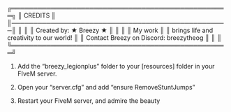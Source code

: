 ╔══════════════════════════════════════════════════╗
║                    CREDITS                       ║
║──────────────────────────────────────────────────║
║                                                  ║
║              Created by: ★ Breezy ★      	   ║
║                                                  ║
║                     My work                      ║
║    brings life and creativity to our world!      ║
║    Contact Breezy on Discord: breezytheog        ║
║                                                  ║
╚══════════════════════════════════════════════════╝


1. Add the “breezy_legionplus” folder to your [resources] folder in your FIveM server.

2. Open your “server.cfg” and add “ensure RemoveStuntJumps”

3. Restart your FiveM server, and admire the beauty
